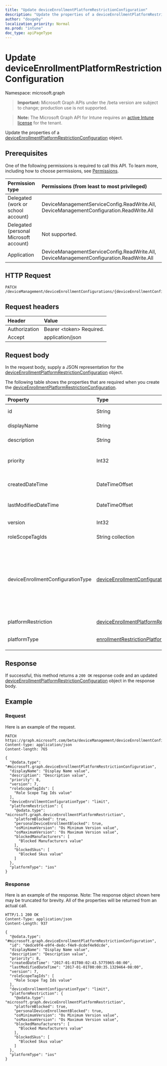```yaml
---
title: "Update deviceEnrollmentPlatformRestrictionConfiguration"
description: "Update the properties of a deviceEnrollmentPlatformRestrictionConfiguration object."
author: "dougeby"
localization_priority: Normal
ms.prod: "intune"
doc_type: apiPageType
---
```


# Update deviceEnrollmentPlatformRestrictionConfiguration

Namespace: microsoft.graph

> **Important:** Microsoft Graph APIs under the /beta version are subject to change; production use is not supported.

> **Note:** The Microsoft Graph API for Intune requires an [active Intune license](https://go.microsoft.com/fwlink/?linkid=839381) for the tenant.

Update the properties of a [deviceEnrollmentPlatformRestrictionConfiguration](../resources/intune-onboarding-deviceenrollmentplatformrestrictionconfiguration.md) object.

## Prerequisites
One of the following permissions is required to call this API. To learn more, including how to choose permissions, see [Permissions](/graph/permissions-reference).

|Permission type|Permissions (from least to most privileged)|
|:---|:---|
|Delegated (work or school account)|DeviceManagementServiceConfig.ReadWrite.All, DeviceManagementConfiguration.ReadWrite.All|
|Delegated (personal Microsoft account)|Not supported.|
|Application|DeviceManagementServiceConfig.ReadWrite.All, DeviceManagementConfiguration.ReadWrite.All|

## HTTP Request
<!-- {
  "blockType": "ignored"
}
-->
``` http
PATCH /deviceManagement/deviceEnrollmentConfigurations/{deviceEnrollmentConfigurationId}
```

## Request headers
|Header|Value|
|:---|:---|
|Authorization|Bearer &lt;token&gt; Required.|
|Accept|application/json|

## Request body
In the request body, supply a JSON representation for the [deviceEnrollmentPlatformRestrictionConfiguration](../resources/intune-onboarding-deviceenrollmentplatformrestrictionconfiguration.md) object.

The following table shows the properties that are required when you create the [deviceEnrollmentPlatformRestrictionConfiguration](../resources/intune-onboarding-deviceenrollmentplatformrestrictionconfiguration.md).

|Property|Type|Description|
|:---|:---|:---|
|id|String|Unique Identifier for the account Inherited from [deviceEnrollmentConfiguration](../resources/intune-shared-deviceenrollmentconfiguration.md)|
|displayName|String|The display name of the device enrollment configuration Inherited from [deviceEnrollmentConfiguration](../resources/intune-shared-deviceenrollmentconfiguration.md)|
|description|String|The description of the device enrollment configuration Inherited from [deviceEnrollmentConfiguration](../resources/intune-shared-deviceenrollmentconfiguration.md)|
|priority|Int32|Priority is used when a user exists in multiple groups that are assigned enrollment configuration. Users are subject only to the configuration with the lowest priority value. Inherited from [deviceEnrollmentConfiguration](../resources/intune-shared-deviceenrollmentconfiguration.md)|
|createdDateTime|DateTimeOffset|Created date time in UTC of the device enrollment configuration Inherited from [deviceEnrollmentConfiguration](../resources/intune-shared-deviceenrollmentconfiguration.md)|
|lastModifiedDateTime|DateTimeOffset|Last modified date time in UTC of the device enrollment configuration Inherited from [deviceEnrollmentConfiguration](../resources/intune-shared-deviceenrollmentconfiguration.md)|
|version|Int32|The version of the device enrollment configuration Inherited from [deviceEnrollmentConfiguration](../resources/intune-shared-deviceenrollmentconfiguration.md)|
|roleScopeTagIds|String collection|Optional role scope tags for the enrollment restrictions. Inherited from [deviceEnrollmentConfiguration](../resources/intune-shared-deviceenrollmentconfiguration.md)|
|deviceEnrollmentConfigurationType|[deviceEnrollmentConfigurationType](../resources/intune-onboarding-deviceenrollmentconfigurationtype.md)|Support for Enrollment Configuration Type Inherited from [deviceEnrollmentConfiguration](../resources/intune-shared-deviceenrollmentconfiguration.md). Possible values are: `unknown`, `limit`, `platformRestrictions`, `windowsHelloForBusiness`, `defaultLimit`, `defaultPlatformRestrictions`, `defaultWindowsHelloForBusiness`, `defaultWindows10EnrollmentCompletionPageConfiguration`, `windows10EnrollmentCompletionPageConfiguration`, `deviceComanagementAuthorityConfiguration`, `singlePlatformRestriction`, `unknownFutureValue`, `enrollmentNotificationsConfiguration`.|
|platformRestriction|[deviceEnrollmentPlatformRestriction](../resources/intune-onboarding-deviceenrollmentplatformrestriction.md)|Restrictions based on platform, platform operating system version, and device ownership|
|platformType|[enrollmentRestrictionPlatformType](../resources/intune-onboarding-enrollmentrestrictionplatformtype.md)|Type of platform for which this restriction applies. Possible values are: `allPlatforms`, `ios`, `windows`, `windowsPhone`, `android`, `androidForWork`, `mac`.|



## Response
If successful, this method returns a `200 OK` response code and an updated [deviceEnrollmentPlatformRestrictionConfiguration](../resources/intune-onboarding-deviceenrollmentplatformrestrictionconfiguration.md) object in the response body.

## Example

### Request
Here is an example of the request.
``` http
PATCH https://graph.microsoft.com/beta/deviceManagement/deviceEnrollmentConfigurations/{deviceEnrollmentConfigurationId}
Content-type: application/json
Content-length: 765

{
  "@odata.type": "#microsoft.graph.deviceEnrollmentPlatformRestrictionConfiguration",
  "displayName": "Display Name value",
  "description": "Description value",
  "priority": 8,
  "version": 7,
  "roleScopeTagIds": [
    "Role Scope Tag Ids value"
  ],
  "deviceEnrollmentConfigurationType": "limit",
  "platformRestriction": {
    "@odata.type": "microsoft.graph.deviceEnrollmentPlatformRestriction",
    "platformBlocked": true,
    "personalDeviceEnrollmentBlocked": true,
    "osMinimumVersion": "Os Minimum Version value",
    "osMaximumVersion": "Os Maximum Version value",
    "blockedManufacturers": [
      "Blocked Manufacturers value"
    ],
    "blockedSkus": [
      "Blocked Skus value"
    ]
  },
  "platformType": "ios"
}
```

### Response
Here is an example of the response. Note: The response object shown here may be truncated for brevity. All of the properties will be returned from an actual call.
``` http
HTTP/1.1 200 OK
Content-Type: application/json
Content-Length: 937

{
  "@odata.type": "#microsoft.graph.deviceEnrollmentPlatformRestrictionConfiguration",
  "id": "dedce9f4-e9f4-dedc-f4e9-dcdef4e9dcde",
  "displayName": "Display Name value",
  "description": "Description value",
  "priority": 8,
  "createdDateTime": "2017-01-01T00:02:43.5775965-08:00",
  "lastModifiedDateTime": "2017-01-01T00:00:35.1329464-08:00",
  "version": 7,
  "roleScopeTagIds": [
    "Role Scope Tag Ids value"
  ],
  "deviceEnrollmentConfigurationType": "limit",
  "platformRestriction": {
    "@odata.type": "microsoft.graph.deviceEnrollmentPlatformRestriction",
    "platformBlocked": true,
    "personalDeviceEnrollmentBlocked": true,
    "osMinimumVersion": "Os Minimum Version value",
    "osMaximumVersion": "Os Maximum Version value",
    "blockedManufacturers": [
      "Blocked Manufacturers value"
    ],
    "blockedSkus": [
      "Blocked Skus value"
    ]
  },
  "platformType": "ios"
}
```






